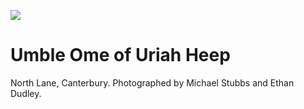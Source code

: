 <a href="https://juncture-digital.org"><img src="https://gitcdn.link/repo/jstor-labs/juncture/main/images/ve-button.png"></a>

<param ve-config header="header" main="now-and-then">

<param ve-compare url="https://stor.artstor.org/stor/f06aabec-8d86-408d-9c32-d7e566c997d9" label="Umble Ome of Uriah Heep (2021)" attribution="Nat Lowden and Sara Gelencer">
<param ve-compare url="https://stor.artstor.org/stor/50de5935-5ff6-40b7-b69e-0b28db0e7604" label="Umble Ome of Uriah Heep (Date Unknown)">

# Umble Ome of Uriah Heep

North Lane, Canterbury. Photographed by Michael Stubbs and Ethan Dudley.
